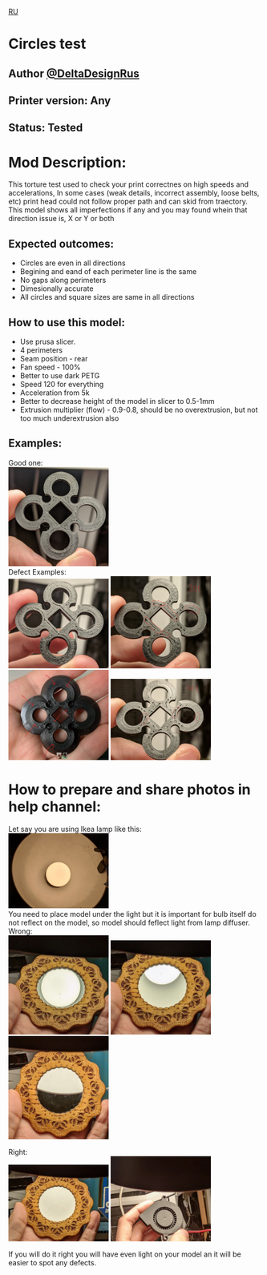 
[RU](README.ru.md)
# Circles test

## Author [@DeltaDesignRus](https://github.com/DeltaDesignRus)

## Printer version: Any

## Status: Tested

# Mod Description:
This torture test used to check your print correctnes on high speeds and accelerations, In some cases (weak details, incorrect assembly, loose belts, etc) print head could not follow proper path and can skid from traectory. This model shows all imperfections if any and you may found whein that direction issue is, X or Y or both

## Expected outcomes:
* Circles are even in all directions
* Begining and eand of each perimeter line is the same
* No gaps along perimeters
* Dimesionally accurate 
* All circles and square sizes are same in all directions

## How to use this model:

* Use prusa slicer.
* 4 perimeters
* Seam position - rear
* Fan speed - 100%
* Better to use dark PETG
* Speed 120 for everything
* Acceleration from 5k
* Better to decrease height of the model in slicer to 0.5-1mm
* Extrusion multiplier (flow) - 0.9-0.8, should be no overextrusion, but not too much underextrusion also


## Examples:
Good one:  
<img src="images/good.jpeg" alt="Good print" width="200"/>  
Defect Examples:  
<img src="images/defect.jpeg" alt="Defect example" width="200"/> 
<img src="images/less_stong_defect.jpeg" alt="Less trong Defect example" width="200"/> 
<img src="images/bad.jpeg" alt="Another Defect example" width="200"/> 
<img src="images/one_derection_defect.jpeg" alt="One direction Defect example" width="200"/> 


# How to prepare and share photos in help channel:
Let say you are using Ikea lamp like this:  
<img src="images/lamp.jpeg" alt="Ikea lamp" width="200"/>  
You need to place model under the light but it is important for bulb itself do not reflect on the model, so model should feflect light from lamp diffuser.   
Wrong:   
<img src="images/bulb.jpeg" alt="Bulb reflected" width="200"/> 
<img src="images/partially_bulb.jpeg" alt="Parially Bulb reflected" width="200"/> 
<img src="images/partialy_diffuser.jpeg" alt="partialy diffuser reflected" width="200"/>

Right:  
<img src="images/diffuser.jpeg" alt="Diffuser reflected" width="200"/>
<img src="images/example.jpeg" alt="Bulb reflected" width="200"/>

If you will do it right you will have even light on your model an it will be easier to spot any defects.